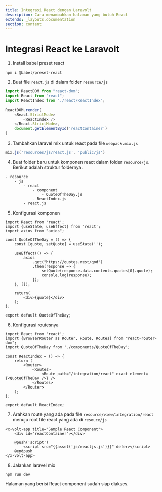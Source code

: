 ```yaml
---
title: Integrasi React dengan Laravolt
description: Cara menambahkan halaman yang butuh React 
extends: _layouts.documentation 
section: content
---
```


# Integrasi React ke Laravolt

1. Install babel preset react

```
npm i @babel/preset-react
```

2. Buat file `react.js` di dalam folder `resource/js`

```js
import ReactDOM from "react-dom";
import React from "react";
import ReactIndex from "./react/ReactIndex";

ReactDOM.render(
    <React.StrictMode>
        <ReactIndex />
    </React.StrictMode>,
    document.getElementById('reactContainer')
)
```

3. Tambahkan laravel mix untuk react pada file `webpack.mix.js`

```js
mix.js('resources/js/react.js', 'public/js')
```


4. Buat folder baru untuk komponen react dalam folder `resource/js`. Berikut adalah struktur foldernya.

```text
- resource
    - js
        - react
            - component
                - QuoteOfTheDay.js
            - ReactIndex.js
        - react.js
```

5. Konfigurasi komponen

```
import React from 'react';
import {useState, useEffect} from 'react';
import axios from "axios";

const QuoteOfTheDay = () => {
    const [quote, setQuote] = useState('');

    useEffect(() => {
        axios
            .get("https://quotes.rest/qod")
            .then(response => {
                setQuote(response.data.contents.quotes[0].quote);
                console.log(response);
            });
    }, []);

    return(
        <div>{quote}</div>
    );
};

export default QuoteOfTheDay;
```

6. Konfigurasi routesnya

```
import React from 'react';
import {BrowserRouter as Router, Route, Routes} from "react-router-dom";
import QuoteOfTheDay from './components/QuoteOfTheDay';

const ReactIndex = () => {
    return (
        <Router>
            <Routes>
                <Route path="/integration/react" exact element={<QuoteOfTheDay />} />
            </Routes>
        </Router>
    );
};

export default ReactIndex;
```

7. Arahkan route yang ada pada file `resource/view/integration/react` menuju root file react yang ada di `resouce/js`

```
<x-volt-app title="Sample React Component">
    <div id="reactContainer"></div>

    @push('script')
        <script src="{{asset('js/reactjs.js')}}" defer></script>
    @endpush
</x-volt-app>
```

8. Jalankan laravel mix

```
npm run dev
```

Halaman yang berisi React component sudah siap diakses.
